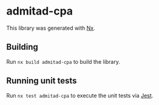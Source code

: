 # admitad-cpa

This library was generated with [Nx](https://nx.dev).

## Building

Run `nx build admitad-cpa` to build the library.

## Running unit tests

Run `nx test admitad-cpa` to execute the unit tests via [Jest](https://jestjs.io).
